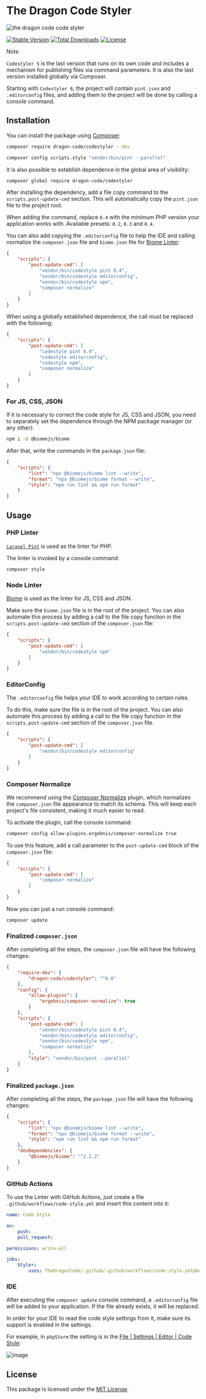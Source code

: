 # The Dragon Code Styler

![the dragon code code styler](https://preview.dragon-code.pro/the-dragon-code/code-styler.svg?brand=php&mode=dark)

[![Stable Version][badge_stable]][link_repository]
[![Total Downloads][badge_downloads]][link_packagist]
[![License][badge_license]][link_license]

> [!NOTE]
>
> `Codestyler 5` is the last version that runs on its own code and includes a mechanism for publishing files via command
> parameters. It is also the last version installed globally via Composer.
>
> Starting with `Codestyler 6`, the project will contain `pint.json` and `.editorconfig` files, and adding them to the
> project will be done by calling a console command.

## Installation

You can install the package using [Composer](https://getcomposer.org):

```bash
composer require dragon-code/codestyler --dev

composer config scripts.style "vendor/bin/pint --parallel"
```

It is also possible to establish dependence in the global area of visibility:

```bash
composer global require dragon-code/codestyler
```

After installing the dependency, add a file copy command to the `scripts.post-update-cmd` section.
This will automatically copy the `pint.json` file to the project root.

When adding the command, replace `8.4` with the minimum PHP version your application works with.
Available presets: `8.2`, `8.3` and `8.4`.

You can also add copying the `.editorconfig` file to help the IDE and calling normalize the `composer.json` file
and `biome.json` file for [Biome Linter](https://biomejs.dev):

```json
{
    "scripts": {
        "post-update-cmd": [
            "vendor/bin/codestyle pint 8.4",
            "vendor/bin/codestyle editorconfig",
            "vendor/bin/codestyle npm",
            "composer normalize"
        ]
    }
}
```

When using a globally established dependence, the call must be replaced with the following:

```json
{
    "scripts": {
        "post-update-cmd": [
            "codestyle pint 8.4",
            "codestyle editorconfig",
            "codestyle npm",
            "composer normalize"
        ]
    }
}
```

### For JS, CSS, JSON

If it is necessary to correct the code style for JS, CSS and JSON, you need to separately set the dependence through
the NPM package manager (or any other):

```bash
npm i -D @biomejs/biome
```

After that, write the commands in the `package.json` file:

```json
{
    "scripts": {
        "lint": "npx @biomejs/biome lint --write",
        "format": "npx @biomejs/biome format --write",
        "style": "npm run lint && npm run format"
    }
}
```

## Usage

### PHP Linter

[`Laravel Pint`](https://laravel.com/docs/pint) is used as the linter for PHP.

The linter is invoked by a console command:

```bash
composer style
```

### Node Linter

[Biome](https://biomejs.dev) is used as the linter for JS, CSS and JSON.

Make sure the `biome.json` file is in the root of the project.
You can also automate this process by adding a call to the file copy function in the `scripts.post-update-cmd`
section of the `composer.json` file:

```JSON
{
    "scripts": {
        "post-update-cmd": [
            "vendor/bin/codestyle npm"
        ]
    }
}
```

### EditorConfig

The `.editorconfig` file helps your IDE to work according to certain rules.

To do this, make sure the file is in the root of the project.
You can also automate this process by adding a call to the file copy function in the `scripts.post-update-cmd`
section of the `composer.json` file.

```JSON
{
    "scripts": {
        "post-update-cmd": [
            "vendor/bin/codestyle editorconfig"
        ]
    }
}
```

### Composer Normalize

We recommend using the [Composer Normalize](https://github.com/ergebnis/composer-normalize) plugin,
which normalizes the `composer.json` file appearance to match its schema.
This will keep each project's file consistent, making it much easier to read.

To activate the plugin, call the console command:

```bash
composer config allow-plugins.ergebnis/composer-normalize true
```

To use this feature, add a call parameter to the `post-update-cmd` block of the `composer.json` file:

```JSON
{
    "scripts": {
        "post-update-cmd": [
            "composer normalize"
        ]
    }
}
```

Now you can just a run console command:

```bash
composer update
```

### Finalized `composer.json`

After completing all the steps, the `composer.json` file will have the following changes:

```json
{
    "require-dev": {
        "dragon-code/codestyler": "^6.0"
    },
    "config": {
        "allow-plugins": {
            "ergebnis/composer-normalize": true
        }
    },
    "scripts": {
        "post-update-cmd": [
            "vendor/bin/codestyle pint 8.4",
            "vendor/bin/codestyle editorconfig",
            "vendor/bin/codestyle npm",
            "composer normalize"
        ],
        "style": "vendor/bin/pint --parallel"
    }
}
```

### Finalized `package.json`

After completing all the steps, the `package.json` file will have the following changes:

```json
{
    "scripts": {
        "lint": "npx @biomejs/biome lint --write",
        "format": "npx @biomejs/biome format --write",
        "style": "npm run lint && npm run format"
    },
    "devDependencies": {
        "@biomejs/biome": "^2.2.2"
    }
}
```

### GitHub Actions

To use the Linter with GitHub Actions, just create a file `.github/workflows/code-style.yml` and insert this content
into it:

```yaml
name: Code Style

on:
    push:
    pull_request:

permissions: write-all

jobs:
    Styler:
        uses: TheDragonCode/.github/.github/workflows/code-style.yml@main
```

### IDE

After executing the `composer update` console command, a `.editorconfig` file will be added to your application.
If the file already exists, it will be replaced.

In order for your IDE to read the code style settings from it, make sure its support is enabled in the settings.

For example, in `phpStorm` the setting is in
the [File | Settings | Editor | Code Style](jetbrains://PhpStorm/settings?name=Editor--Code+Style):

![image](https://github.com/TheDragonCode/codestyler/assets/10347617/0a0ac61e-f297-41c9-b034-4ae52ea96da6)

## License

This package is licensed under the [MIT License](LICENSE).


[badge_downloads]:  https://img.shields.io/packagist/dt/dragon-code/codestyler.svg?style=flat-square

[badge_license]:    https://img.shields.io/badge/license-MIT-green?style=flat-square

[badge_stable]:     https://img.shields.io/github/v/release/TheDragonCode/codestyler?label=stable&style=flat-square

[link_license]:     LICENSE

[link_packagist]:   https://packagist.org/packages/dragon-code/codestyler

[link_repository]:  https://github.com/TheDragonCode/codestyler
